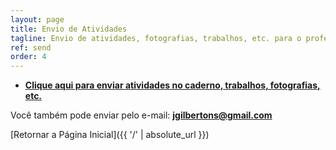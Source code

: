 ```yaml
---
layout: page
title: Envio de Atividades
tagline: Envio de atividades, fotografias, trabalhos, etc. para o professor.
ref: send
order: 4
---
```


- **[Clique aqui para enviar atividades no caderno, trabalhos, fotografias, etc.](https://forms.gle/6acqjK1Dky1bPGGp7)**

Você também pode enviar pelo e-mail: **[jgilbertons@gmail.com](mailto:jgilbertons@gmail.com)**

[Retornar a Página Inicial]({{ '/' | absolute_url }})

